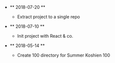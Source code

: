 - ** 2018-07-20 **
  - Extract project to a single repo

- ** 2018-07-10 **
  - Init project with React & co.

- ** 2018-05-14 **
  - Create 100 directory for Summer Koshien 100

